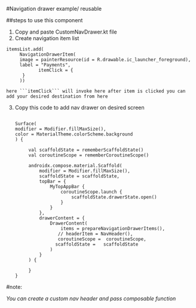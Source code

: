 #Navigation drawer example/ reusable

##steps to use this component
1. Copy and paste CustomNavDrawer.kt file 
2. Create navigation item list
```
itemsList.add(
     NavigationDrawerItem(
     image = painterResource(id = R.drawable.ic_launcher_foreground),
     label = "Payments",
            itemClick = {
      }
     ))
```
    here ```itemClick``` will invoke here after item is clicked you can add your desired destination from here
3. Copy this code to add nav drawer on desired screen


   ```
   
   Surface(
   modifier = Modifier.fillMaxSize(),
   color = MaterialTheme.colorScheme.background
   ) {

        val scaffoldState = rememberScaffoldState()
        val coroutineScope = rememberCoroutineScope()

        androidx.compose.material.Scaffold(
            modifier = Modifier.fillMaxSize(),
            scaffoldState = scaffoldState,
            topBar = {
                MyTopAppBar {
                    coroutineScope.launch {
                        scaffoldState.drawerState.open()
                    }
                }
            },
            drawerContent = {
                DrawerContent(
                    items = prepareNavigationDrawerItems(),
                   // headerItem = NavHeader(),
                   coroutineScope =  coroutineScope,
                  scaffoldState =   scaffoldState
                )
            }
        ) {

        }
   }
   ```


#note:

_You can create a custom nav header and pass composable function_

